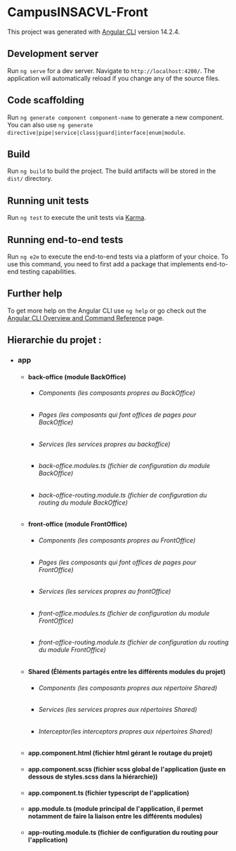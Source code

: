 # CampusINSACVL-Front

This project was generated with [Angular CLI](https://github.com/angular/angular-cli) version 14.2.4.

## Development server

Run `ng serve` for a dev server. Navigate to `http://localhost:4200/`. The application will automatically reload if you change any of the source files.

## Code scaffolding

Run `ng generate component component-name` to generate a new component. You can also use `ng generate directive|pipe|service|class|guard|interface|enum|module`.

## Build

Run `ng build` to build the project. The build artifacts will be stored in the `dist/` directory.

## Running unit tests

Run `ng test` to execute the unit tests via [Karma](https://karma-runner.github.io).

## Running end-to-end tests

Run `ng e2e` to execute the end-to-end tests via a platform of your choice. To use this command, you need to first add a package that implements end-to-end testing capabilities.

## Further help

To get more help on the Angular CLI use `ng help` or go check out the [Angular CLI Overview and Command Reference](https://angular.io/cli) page.


## Hierarchie  du projet : 

- ### app 
  - #### back-office (module BackOffice)
    - ######  Components (les composants propres au BackOffice)
    - ###### Pages (les composants qui font offices de pages pour BackOffice)
    - ###### Services (les services propres au backoffice)
    - ###### back-office.modules.ts (fichier de configuration du module BackOffice)
    - ###### back-office-routing.module.ts (fichier de configuration du routing du module BackOffice)
    
  - #### front-office (module FrontOffice)
    - ###### Components (les composants propres au FrontOffice)
    - ###### Pages (les composants qui font offices de pages pour FrontOffice)
    - ###### Services (les services propres au frontOffice)
    - ###### front-office.modules.ts (fichier de configuration du module FrontOffice)
    - ###### front-office-routing.module.ts (fichier de configuration du routing du module FrontOffice)
  - #### Shared (Éléments partagés entre les différents modules du projet)
    - ###### Components (les composants propres aux répertoire Shared)
    - ###### Services (les services propres aux répertoires Shared)
    - ###### Interceptor(les interceptors propres aux répertoires Shared)
  - #### app.component.html (fichier html gérant le routage du projet)
  - #### app.component.scss (fichier scss global de l'application (juste en dessous de styles.scss dans la hiérarchie))
  - #### app.component.ts (fichier typescript de l'application)
  - #### app.module.ts (module principal de l'application, il permet notamment de faire la liaison entre les différents modules)
  - #### app-routing.module.ts (fichier de configuration du routing pour l'application)
